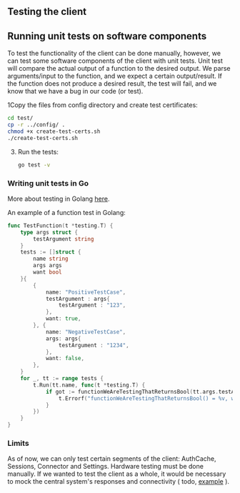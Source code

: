 ## Testing the client

## Running unit tests on software components

To test the functionality of the client can be done manually, however, we can test some software components of the
client with unit tests. Unit test will compare the actual output of a function to the desired output. We parse
arguments/input to the function, and we expect a certain output/result. If the function does not produce a desired
result, the test will fail, and we know that we have a bug in our code (or test).

1Copy the files from config directory and create test certificates:

   ```bash
   cd test/
   cp -r ../config/ .
   chmod +x create-test-certs.sh
   ./create-test-certs.sh
   ```

3. Run the tests:

    ```bash
   go test -v
   ```

### Writing unit tests in Go

More about testing in Golang [here](https://golang.org/doc/tutorial/add-a-test).

An example of a function test in Golang:

```go
func TestFunction(t *testing.T) {
	type args struct {
		testArgument string
	}
	tests := []struct {
		name string
		args args
		want bool
	}{
		{
			name: "PositiveTestCase",
			testArgument : args{
				testArgument : "123",
			},
			want: true,
		}, {
			name: "NegativeTestCase",
			args: args{
				testArgument : "1234",
			},
			want: false,
		},
	}
	for _, tt := range tests {
		t.Run(tt.name, func(t *testing.T) {
			if got := functionWeAreTestingThatReturnsBool(tt.args.testArgument); got != tt.want {
				t.Errorf("functionWeAreTestingThatReturnsBool() = %v, want %v", got, tt.want)
			}
		})
	}
}
```

### Limits

As of now, we can only test certain segments of the client: AuthCache, Sessions, Connector and Settings. Hardware
testing must be done manually. If we wanted to test the client as a whole, it would be necessary to mock the central
system's responses and connectivity (
todo, [example](https://github.com/lorenzodonini/ocpp-go/tree/master/ocpp1.6_test) ). 

